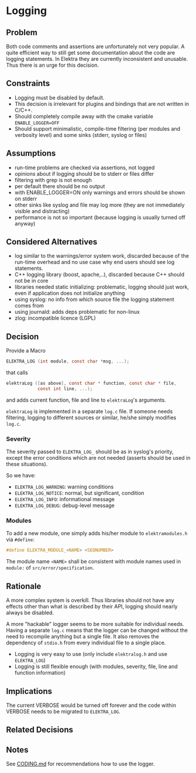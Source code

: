 # Logging

## Problem

Both code comments and assertions are unfortunately not very popular.
A quite efficient way to still get some documentation about the code are logging statements.
In Elektra they are currently inconsistent and unusable.
Thus there is an urge for this decision.

## Constraints

- Logging must be disabled by default.
- This decision is irrelevant for plugins and bindings that are not written in C/C++.
- Should completely compile away with the cmake variable `ENABLE_LOGGER=OFF`
- Should support minimalistic, compile-time filtering (per modules and verbosity level) and some sinks (stderr, syslog or files)

## Assumptions

- run-time problems are checked via assertions, not logged
- opinions about if logging should be to stderr or files differ
- filtering with grep is not enough
- per default there should be no output
- with ENABLE_LOGGER=ON only warnings and errors should be shown on stderr
- other sinks like syslog and file may log more (they are not immediately visible and distracting)
- performance is not so important (because logging is usually turned off anyway)

## Considered Alternatives

- log similar to the warnings/error system work, discarded because of the run-time overhead and no use case why end users should see log statements.
- C++ logging library (boost, apache,..), discarded because C++ should not be in core
- libraries needed static initializing: problematic, logging should just work, even if application does not initialize anything
- using syslog: no info from which source file the logging statement comes from
- using journald: adds deps problematic for non-linux
- zlog: incompatible licence (LGPL)

## Decision

Provide a Macro

```c
ELEKTRA_LOG (int module, const char *msg, ...);
```

that calls

```c
elektraLog ([as above], const char * function, const char * file,
            const int line, ...);
```

and adds current function, file and line to `elektraLog`'s arguments.

`elektraLog` is implemented in a separate `log.c` file. If someone
needs filtering, logging to different sources or similar, he/she
simply modifies `log.c`.

### Severity

The severity passed to `ELEKTRA_LOG_` should be as in syslog's priority, except the error conditions which are not needed (asserts should be used in these situations).

So we have:

- `ELEKTRA_LOG_WARNING`: warning conditions
- `ELEKTRA_LOG_NOTICE`: normal, but significant, condition
- `ELEKTRA_LOG_INFO`: informational message
- `ELEKTRA_LOG_DEBUG`: debug-level message

### Modules

To add a new module, one simply adds his/her module to `elektramodules.h` via
`#define`:

```c
#define ELEKTRA_MODULE_<NAME> <SEQNUMBER>
```

The module name `<NAME>` shall be consistent with module names used in
`module:` of `src/error/specification`.

## Rationale

A more complex system is overkill.
Thus libraries should not have any effects other than what is described by their API, logging should nearly always be disabled.

A more "hackable" logger seems to be more suitable for individual needs.
Having a separate `log.c` means that the logger can be changed without the need to recompile anything but a single file.
It also removes the dependency of `stdio.h` from every individual file to a single place.

- Logging is very easy to use (only include `elektralog.h` and use `ELEKTRA_LOG`)
- Logging is still flexible enough (with modules, severity, file, line and function information)

## Implications

The current VERBOSE would be turned off forever and the code within VERBOSE needs to be migrated to `ELEKTRA_LOG`.

## Related Decisions

## Notes

See [CODING.md](/doc/CODING.md) for recommendations how to use the logger.
